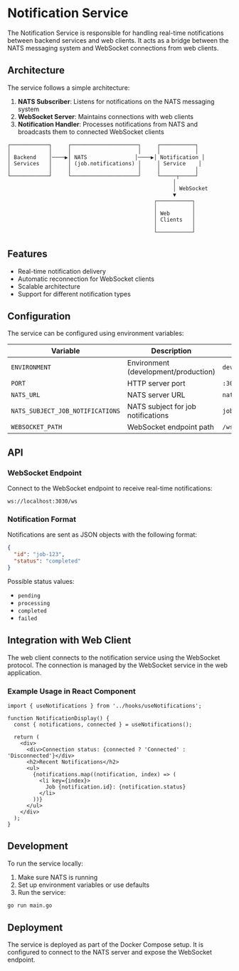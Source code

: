 # Notification Service

The Notification Service is responsible for handling real-time notifications between backend services and web clients. It acts as a bridge between the NATS messaging system and WebSocket connections from web clients.

## Architecture

The service follows a simple architecture:

1. **NATS Subscriber**: Listens for notifications on the NATS messaging system
2. **WebSocket Server**: Maintains connections with web clients
3. **Notification Handler**: Processes notifications from NATS and broadcasts them to connected WebSocket clients

```
┌────────────┐     ┌─────────────────────┐     ┌───────────┐
│            │     │                     │     │           │
│ Backend    │────▶│ NATS               │────▶│ Notification │
│ Services   │     │ (job.notifications) │     │ Service    │
│            │     │                     │     │           │
└────────────┘     └─────────────────────┘     └─────┬─────┘
                                                    │
                                                    │ WebSocket
                                                    ▼
                                              ┌───────────┐
                                              │           │
                                              │ Web       │
                                              │ Clients   │
                                              │           │
                                              └───────────┘
```

## Features

- Real-time notification delivery
- Automatic reconnection for WebSocket clients
- Scalable architecture
- Support for different notification types

## Configuration

The service can be configured using environment variables:

| Variable | Description | Default |
|----------|-------------|---------|
| `ENVIRONMENT` | Environment (development/production) | `development` |
| `PORT` | HTTP server port | `:3030` |
| `NATS_URL` | NATS server URL | `nats://localhost:4222` |
| `NATS_SUBJECT_JOB_NOTIFICATIONS` | NATS subject for job notifications | `job.notifications` |
| `WEBSOCKET_PATH` | WebSocket endpoint path | `/ws` |

## API

### WebSocket Endpoint

Connect to the WebSocket endpoint to receive real-time notifications:

```
ws://localhost:3030/ws
```

### Notification Format

Notifications are sent as JSON objects with the following format:

```json
{
  "id": "job-123",
  "status": "completed"
}
```

Possible status values:
- `pending`
- `processing`
- `completed`
- `failed`

## Integration with Web Client

The web client connects to the notification service using the WebSocket protocol. The connection is managed by the WebSocket service in the web application.

### Example Usage in React Component

```tsx
import { useNotifications } from '../hooks/useNotifications';

function NotificationDisplay() {
  const { notifications, connected } = useNotifications();
  
  return (
    <div>
      <div>Connection status: {connected ? 'Connected' : 'Disconnected'}</div>
      <h2>Recent Notifications</h2>
      <ul>
        {notifications.map((notification, index) => (
          <li key={index}>
            Job {notification.id}: {notification.status}
          </li>
        ))}
      </ul>
    </div>
  );
}
```

## Development

To run the service locally:

1. Make sure NATS is running
2. Set up environment variables or use defaults
3. Run the service:

```bash
go run main.go
```

## Deployment

The service is deployed as part of the Docker Compose setup. It is configured to connect to the NATS server and expose the WebSocket endpoint.
